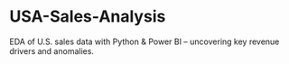 # USA-Sales-Analysis
EDA of U.S. sales data with Python &amp; Power BI – uncovering key revenue drivers and anomalies.
